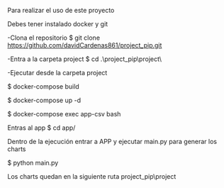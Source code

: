 Para realizar el uso de este proyecto

Debes tener instalado docker y git

-Clona el repositorio
$ git clone https://github.com/davidCardenas861/project_pip.git

-Entra a la carpeta project
$ cd .\project_pip\project\

-Ejecutar desde la carpeta project

$ docker-compose build

$ docker-compose up -d

$ docker-compose exec app-csv bash

Entras al app
$ cd app/

Dentro de la ejecución entrar a APP y ejecutar main.py para generar los charts

$ python main.py

Los charts quedan en la siguiente ruta
project_pip\project
